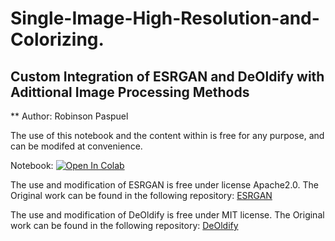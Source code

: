 # Single-Image-High-Resolution-and-Colorizing.
## Custom Integration of ESRGAN and DeOldify with Adittional Image Processing Methods
** Author: Robinson Paspuel 

The use of this notebook and the content within is free for any purpose, and can be modifed at convenience.

Notebook: [![Open In Colab](https://colab.research.google.com/assets/colab-badge.svg)](https://colab.research.google.com/github/RobinPaspuel/Single-Image-High-Resolution-and-Colorizing/blob/master/ProjectFinal.ipynb)


The use and modification of ESRGAN is free under license Apache2.0. The Original work can be found in the following repository:
[ESRGAN](https://github.com/xinntao/ESRGAN)

The use and modification of DeOldify is free under MIT license. The Original work can be found in the following repository:
[DeOldify](https://github.com/jantic/DeOldify)
